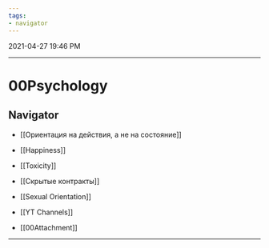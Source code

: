 ```yaml
---
tags:
- navigator
---
```

2021-04-27 19:46 PM
***

# 00Psychology
## Navigator
- [[Ориентация на действия, а не на состояние]]
- [[Happiness]]
- [[Toxicity]]
- [[Скрытые контракты]]

- [[Sexual Orientation]]
- [[YT Channels]]
- [[00Attachment]]
***